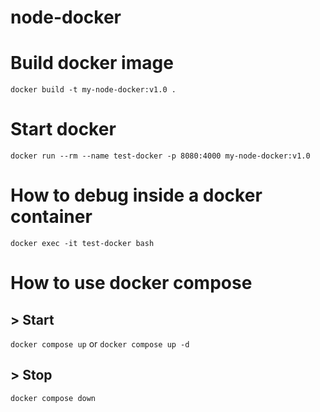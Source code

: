 # node-docker

# Build docker image
`docker build -t my-node-docker:v1.0 .`

# Start docker
`docker run --rm --name test-docker -p 8080:4000 my-node-docker:v1.0`

# How to debug inside a docker container
`docker exec -it test-docker bash`

# How to use docker compose
## > Start
`docker compose up` or `docker compose up -d`
## > Stop
`docker compose down`
